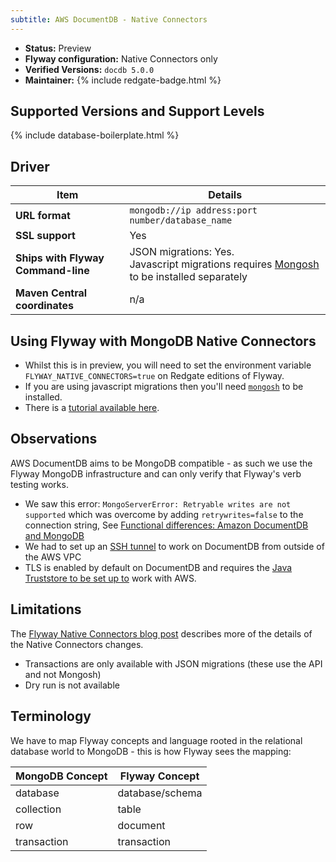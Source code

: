 ```yaml
---
subtitle: AWS DocumentDB - Native Connectors
---
```


- **Status:** Preview
- **Flyway configuration:** Native Connectors only
- **Verified Versions:** `docdb 5.0.0`
- **Maintainer:** {% include redgate-badge.html %}

## Supported Versions and Support Levels
{% include database-boilerplate.html %}

## Driver

| Item                               | Details                                                                                                                                            |
| ---------------------------------- | -------------------------------------------------------------------------------------------------------------------------------------------------- |
| **URL format**                     | `mongodb://ip address:port number/database_name`                                                                                                   |
| **SSL support**                    | Yes                                                                                                                                                |
| **Ships with Flyway Command-line** | JSON migrations: Yes. <br>Javascript migrations requires [Mongosh](https://www.mongodb.com/docs/mongodb-shell/install/) to be installed separately |
| **Maven Central coordinates**      | n/a                                                                                                                                                |

## Using Flyway with MongoDB Native Connectors
- Whilst this is in preview, you will need to set the environment variable `FLYWAY_NATIVE_CONNECTORS=true` on Redgate editions of Flyway.
- If you are using javascript migrations then you'll need [`mongosh`](https://www.mongodb.com/docs/mongodb-shell/install/) to be installed. 
- There is a [tutorial available here](/tutorials/tutorial---using-native-connectors-to-connect-to-mongodb).

## Observations
AWS DocumentDB aims to be MongoDB compatible - as such we use the Flyway MongoDB infrastructure and can only verify that Flyway's verb testing works.
- We saw this error: `MongoServerError: Retryable writes are not supported` which was overcome by adding `retrywrites=false` to the connection string, See [Functional differences: Amazon DocumentDB and MongoDB](https://docs.aws.amazon.com/documentdb/latest/developerguide/functional-differences.html#functional-differences.retryable-writes) 
- We had to set up an [SSH tunnel](https://docs.aws.amazon.com/documentdb/latest/developerguide/connect-from-outside-a-vpc.html) to work on DocumentDB from outside of the AWS VPC
- TLS is enabled by default on DocumentDB and requires the [Java Truststore to be set up to](https://documentation.red-gate.com/fd/tutorial-configure-ssl-for-database-connections-275218636.html) work with AWS.

## Limitations
The [Flyway Native Connectors blog post](https://documentation.red-gate.com/display/FD/Flyway+Native+Connectors+-+MongoDB) describes more of the details of the Native Connectors changes.
- Transactions are only available with JSON migrations (these use the API and not Mongosh)
- Dry run is not available


## Terminology
We have to map Flyway concepts and language rooted in the relational database world to MongoDB - this is how Flyway sees the mapping:

| MongoDB Concept | Flyway Concept  |
| --------------- | --------------- |
| database        | database/schema |
| collection      | table           |
| row             | document        |
| transaction     | transaction     |